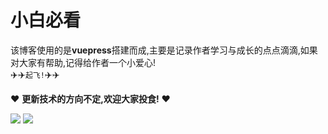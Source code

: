 # 小白必看

该博客使用的是**vuepress**搭建而成,主要是记录作者学习与成长的点点滴滴,如果对大家有帮助,记得给作者一个小爱心!<br/> :airplane::airplane:`起飞!`:airplane::airplane:

:heart: **更新技术的方向不定,欢迎大家投食!** :heart:

<img src="http://mk.xxoutman.cn/img%2Fzhifu.jpg" /> <img src="http://mk.xxoutman.cn/img/wx.jpg" />
